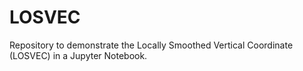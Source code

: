 # LOSVEC

Repository to demonstrate the Locally Smoothed Vertical Coordinate (LOSVEC) in a Jupyter Notebook.
